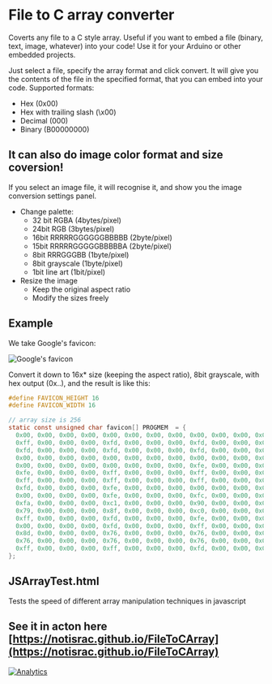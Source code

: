# File to C array converter
Coverts any file to a C style array.
Useful if you want to embed a file (binary, text, image, whatever) into your code!
Use it for your Arduino or other embedded projects.

Just select a file, specify the array format and click convert. It will give you the contents of the file in the specified format, that you can embed into your code.
Supported formats:
 - Hex (0x00)
 - Hex with trailing slash (\x00)
 - Decimal (000)
 - Binary (B00000000)

## It can also do image color format and size coversion!
If you select an image file, it will recognise it, and show you the image conversion settings panel.
 - Change palette:
   - 32 bit RGBA (4bytes/pixel)
   - 24bit RGB (3bytes/pixel)
   - 16bit RRRRRGGGGGGBBBBB (2byte/pixel)
   - 15bit RRRRRGGGGGBBBBBA (2byte/pixel)
   - 8bit RRRGGGBB (1byte/pixel)
   - 8bit grayscale (1byte/pixel)
   - 1bit line art (1bit/pixel)
 - Resize the image
   - Keep the original aspect ratio
   - Modify the sizes freely


## Example
We take Google's favicon:

![Google's favicon](https://www.google.hu/favicon.ico "Google's favicon")

Convert it down to 16x* size (keeping the aspect ratio), 8bit grayscale, with hex output (0x..), and the result is like this:
```c
#define FAVICON_HEIGHT 16
#define FAVICON_WIDTH 16

// array size is 256
static const unsigned char favicon[] PROGMEM  = {
  0x00, 0x00, 0x00, 0x00, 0x00, 0x00, 0x00, 0x00, 0x00, 0x00, 0x00, 0x00, 0x00, 0x00, 0x00, 0x00, 
  0xff, 0x00, 0x00, 0x00, 0xfd, 0x00, 0x00, 0x00, 0xfd, 0x00, 0x00, 0x00, 0xfd, 0x00, 0x00, 0x00, 
  0xfd, 0x00, 0x00, 0x00, 0xfd, 0x00, 0x00, 0x00, 0xfd, 0x00, 0x00, 0x00, 0xff, 0x00, 0x00, 0x00, 
  0x00, 0x00, 0x00, 0x00, 0x00, 0x00, 0x00, 0x00, 0x00, 0x00, 0x00, 0x00, 0x00, 0x00, 0x00, 0x00, 
  0x00, 0x00, 0x00, 0x00, 0x00, 0x00, 0x00, 0x00, 0xfe, 0x00, 0x00, 0x00, 0xfd, 0x00, 0x00, 0x00, 
  0xfe, 0x00, 0x00, 0x00, 0xff, 0x00, 0x00, 0x00, 0xff, 0x00, 0x00, 0x00, 0xff, 0x00, 0x00, 0x00, 
  0xff, 0x00, 0x00, 0x00, 0xff, 0x00, 0x00, 0x00, 0xff, 0x00, 0x00, 0x00, 0xfd, 0x00, 0x00, 0x00, 
  0xfd, 0x00, 0x00, 0x00, 0xfe, 0x00, 0x00, 0x00, 0x00, 0x00, 0x00, 0x00, 0x00, 0x00, 0x00, 0x00, 
  0x00, 0x00, 0x00, 0x00, 0xfe, 0x00, 0x00, 0x00, 0xfc, 0x00, 0x00, 0x00, 0xff, 0x00, 0x00, 0x00, 
  0xfa, 0x00, 0x00, 0x00, 0xc1, 0x00, 0x00, 0x00, 0x90, 0x00, 0x00, 0x00, 0x79, 0x00, 0x00, 0x00, 
  0x79, 0x00, 0x00, 0x00, 0x8f, 0x00, 0x00, 0x00, 0xc0, 0x00, 0x00, 0x00, 0xfa, 0x00, 0x00, 0x00, 
  0xff, 0x00, 0x00, 0x00, 0xfd, 0x00, 0x00, 0x00, 0xfe, 0x00, 0x00, 0x00, 0x00, 0x00, 0x00, 0x00, 
  0x00, 0x00, 0x00, 0x00, 0xfd, 0x00, 0x00, 0x00, 0xff, 0x00, 0x00, 0x00, 0xee, 0x00, 0x00, 0x00, 
  0x8d, 0x00, 0x00, 0x00, 0x76, 0x00, 0x00, 0x00, 0x76, 0x00, 0x00, 0x00, 0x76, 0x00, 0x00, 0x00, 
  0x76, 0x00, 0x00, 0x00, 0x76, 0x00, 0x00, 0x00, 0x76, 0x00, 0x00, 0x00, 0x9b, 0x00, 0x00, 0x00, 
  0xff, 0x00, 0x00, 0x00, 0xff, 0x00, 0x00, 0x00, 0xfd, 0x00, 0x00, 0x00, 0x00, 0x00, 0x00, 0x00
};
```


## JSArrayTest.html
Tests the speed of different array manipulation techniques in javascript


## See it in acton here [https://notisrac.github.io/FileToCArray](https://notisrac.github.io/FileToCArray)


[![Analytics](https://ga-beacon.appspot.com/UA-122950438-1/FileToCArray)](https://github.com/igrigorik/ga-beacon)

